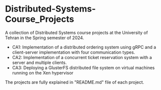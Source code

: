 # Distributed-Systems-Course_Projects

A collection of Distributed Systems course projects at the University of Tehran in the Spring semester of 2024.

- CA1: Implementation of a distributed ordering system using gRPC and a client-server implementation with four communication types.
- CA2: Implementation of a concurrent ticket reservation system with a server and multiple clients.
- CA3: Deploying a GlusterFS distributed file system on virtual machines running on the Xen hypervisor

The projects are fully explained in "README.md" file of each project.
